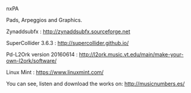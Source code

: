 nxPA

Pads, Arpeggios and Graphics.

Zynaddsubfx : http://zynaddsubfx.sourceforge.net

SuperCollider 3.6.3 : http://supercollider.github.io/

Pd-L2Ork version 20160614 : http://l2ork.music.vt.edu/main/make-your-own-l2ork/software/
 
Linux Mint : https://www.linuxmint.com/

You can see, listen and download the works on: http://musicnumbers.es/

